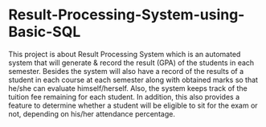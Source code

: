 # Result-Processing-System-using-Basic-SQL
This project is about Result Processing System which is an automated system that will generate & record the result (GPA) of the students in each semester. Besides the system will also have a record of the results of a student in each course at each semester along with obtained marks so that he/she can evaluate himself/herself. 
Also, the system keeps track of the tuition fee remaining for each student. In addition, this also provides a feature to determine whether a student will be eligible to sit for the exam or not, depending on his/her attendance percentage.
